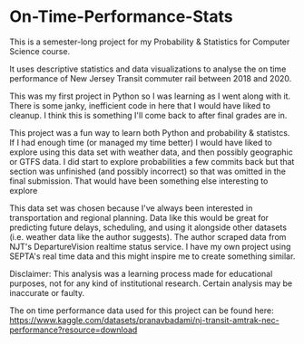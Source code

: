 # On-Time-Performance-Stats
This is a semester-long project for my Probability & Statistics for Computer Science course.

It uses descriptive statistics and data visualizations to analyse the on time performance of New Jersey Transit
commuter rail between 2018 and 2020. 

This was my first project in Python so I was learning as I went along with it. There is some janky, inefficient code in here that I would have liked to cleanup. I think this is something I'll come back to after final grades are in.

This project was a fun way to learn both Python and probability & statistcs. If I had enough time (or managed my time better) I would have liked to explore using this data set with weather data, and then possibly geographic or GTFS data. I did start to explore probabilities a few commits back but that section was unfinished (and possibly incorrect) so that was omitted in the final submission. That would have been something else interesting to explore

This data set was chosen because I've always been interested in transportation and regional planning. Data like this would be great for predicting future delays, scheduling, and using it alongside other datasets (i.e. weather data like the author suggests). The author scraped data from NJT's DepartureVision realtime status service. I have my own project using SEPTA's real time data and this might inspire me to create something similar.

Disclaimer: This analysis was a learning process made for educational purposes, not for any kind of institutional research. Certain analysis may be inaccurate or faulty.

The on time performance data used for this project can be found here:
https://www.kaggle.com/datasets/pranavbadami/nj-transit-amtrak-nec-performance?resource=download
